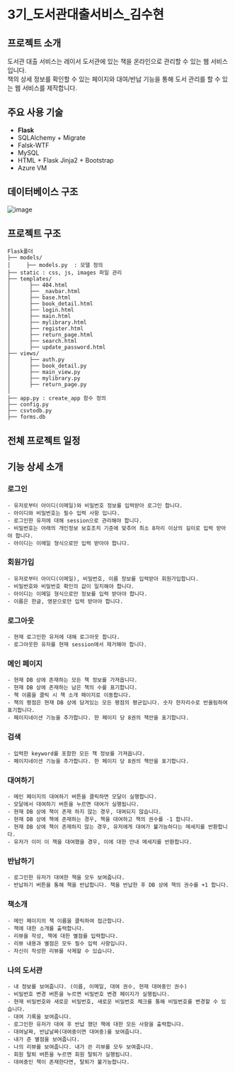 # 3기_도서관대출서비스_김수현

## 프로젝트 소개 
도서관 대출 서비스는 레이서 도서관에 있는 책을 온라인으로 관리할 수 있는 웹 서비스입니다. <br>
책의 상세 정보를 확인할 수 있는 페이지와 대여/반납 기능을 통해 도서 관리를 할 수 있는 웹 서비스를 제작합니다.

## 주요 사용 기술
- **Flask**
- SQLAlchemy + Migrate
- Falsk-WTF
- MySQL
- HTML + Flask Jinja2 + Bootstrap
- Azure VM

## 데이터베이스 구조
![image](https://user-images.githubusercontent.com/70987343/143680459-3595f692-c3a2-4bcf-995f-703518a6ee60.png)


## 프로젝트 구조
```
Flask폴더
├── models/
│     ├── models.py  : 모델 정의   
├── static : css, js, images 파일 관리     
├── templates/
│      ├── 404.html      
│      ├── _navbar.html  
│      ├── base.html  
│      ├── book_detail.html  
│      ├── login.html  
│      ├── main.html  
│      ├── mylibrary.html 
│      ├── register.html  
│      ├── return_page.html  
│      ├── search.html            
│      ├── update_password.html                                                      
├── views/     
│      ├── auth.py
│      ├── book_detail.py      
│      ├── main_view.py      
│      ├── mylibrary.py
│      ├── return_page.py                       
│
├── app.py : create_app 함수 정의                                           
├── config.py
├── csvtodb.py
├── forms.db
```
## 전체 프로젝트 일정

## 기능 상세 소개
### 로그인
    - 유저로부터 아이디(이메일)와 비밀번호 정보를 입력받아 로그인 합니다.
    - 아이디와 비밀번호는 필수 입력 사항 입니다.
    - 로그인한 유저에 대해 session으로 관리해야 합니다.
    - 비밀번호는 아래의 개인정보 보호조치 기준에 맞추어 최소 8자리 이상의 길이로 입력 받아야 합니다.
    - 아이디는 이메일 형식으로만 입력 받아야 합니다.
### 회원가입
    - 유저로부터 아이디(이메일), 비밀번호, 이름 정보를 입력받아 회원가입합니다.
    - 비밀번호와 비밀번호 확인의 값이 일치해야 합니다.
    - 아이디는 이메일 형식으로만 정보를 입력 받아야 합니다.
    - 이름은 한글, 영문으로만 입력 받아야 합니다.
### 로그아웃
    - 현재 로그인한 유저에 대해 로그아웃 합니다.
    - 로그아웃한 유저를 현재 session에서 제거해야 합니다.


### 메인 페이지
    - 현재 DB 상에 존재하는 모든 책 정보를 가져옵니다.
    - 현재 DB 상에 존재하는 남은 책의 수를 표기합니다.
    - 책 이름을 클릭 시 책 소개 페이지로 이동합니다.
    - 책의 평점은 현재 DB 상에 담겨있는 모든 평점의 평균입니다. 숫자 한자리수로 반올림하여 표기합니다.
    - 페이지네이션 기능을 추가합니다. 한 페이지 당 8권의 책만을 표기합니다.
### 검색
    - 입력한 keyword를 포함한 모든 책 정보를 가져옵니다.
    - 페이지네이션 기능을 추가합니다. 한 페이지 당 8권의 책만을 표기합니다.
### 대여하기
    - 메인 페이지의 대여하기 버튼을 클릭하면 모달이 실행합니다.
    - 모달에서 대여하기 버튼을 누르면 대여가 실행됩니다.
    - 현재 DB 상에 책이 존재 하지 않는 경우, 대여되지 않습니다.
    - 현재 DB 상에 책에 존재하는 경우, 책을 대여하고 책의 권수를 -1 합니다.
    - 현재 DB 상에 책이 존재하지 않는 경우, 유저에게 대여가 불가능하다는 메세지를 반환합니다.
    - 유저가 이미 이 책을 대여했을 경우, 이에 대한 안내 메세지를 반환합니다.
### 반납하기
    - 로그인한 유저가 대여한 책을 모두 보여줍니다.
    - 반납하기 버튼을 통해 책을 반납합니다. 책을 반납한 후 DB 상에 책의 권수를 +1 합니다.
### 책소개
    - 메인 페이지의 책 이름을 클릭하여 접근합니다.
    - 책에 대한 소개를 출력합니다.
    - 리뷰을 작성, 책에 대한 별점를 입력합니다.
    - 리뷰 내용과 별점은 모두 필수 입력 사항입니다.
    - 자신이 작성한 리뷰를 삭제할 수 있습니다.
### 나의 도서관
    - 내 정보를 보여줍니다. (이름, 이메일, 대여 권수, 현재 대여중인 권수)
    - 비밀번호 변경 버튼을 누르면 비밀번호 변경 페이지가 실행됩니다.
    - 현재 비밀번호와 새로운 비밀번호, 새로운 비밀번호 체크를 통해 비밀번호를 변경할 수 있습니다.
    - 대여 기록을 보여줍니다.
    - 로그인한 유저가 대여 후 반납 했던 책에 대한 모든 사항을 출력합니다.
    - 대여날짜, 반납날짜(대여중이면 대여중)를 보여줍니다.
    - 내가 준 별점을 보여줍니다.
    - 나의 리뷰를 보여줍니다. 내가 쓴 리뷰를 모두 보여줍니다.
    - 회원 탈퇴 버튼을 누르면 회원 탈퇴가 실행됩니다.
    - 대여중인 책이 존재한다면, 탈퇴가 불가능합니다.
